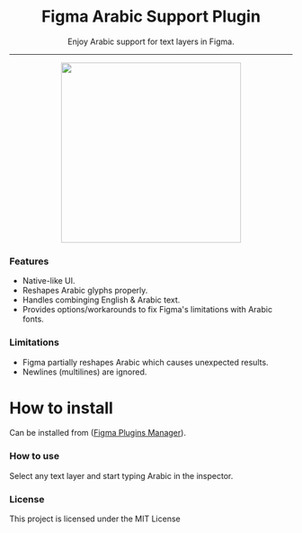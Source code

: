 <h1 align="center"> Figma Arabic Support Plugin </h1>

<p align="center"> Enjoy Arabic support for text layers in Figma. </p>

<hr/>

<p align="center">
<img src="https://user-images.githubusercontent.com/1207863/53366646-2a86ee00-3955-11e9-88c8-26205cee35ad.gif" height="320" />
</p>

<h3> Features </h3>

<ul>
  <li>Native-like UI.</li>
  <li>Reshapes Arabic glyphs properly.</li>
  <li>Handles combinging English & Arabic text.</li>
  <li>Provides options/workarounds to fix Figma's limitations with Arabic fonts.</li>
</ul>


<h3> Limitations </h3>

<ul>
  <li>Figma partially reshapes Arabic which causes unexpected results.</li>
  <li>Newlines (multilines) are ignored.</li>
</ul>


# How to install
Can be installed from ([Figma Plugins Manager](https://github.com/jachui/figma-plugin-manager)).

<h3> How to use </h3> 
Select any text layer and start typing Arabic in the inspector.


<h3>License</h3>

This project is licensed under the MIT License
